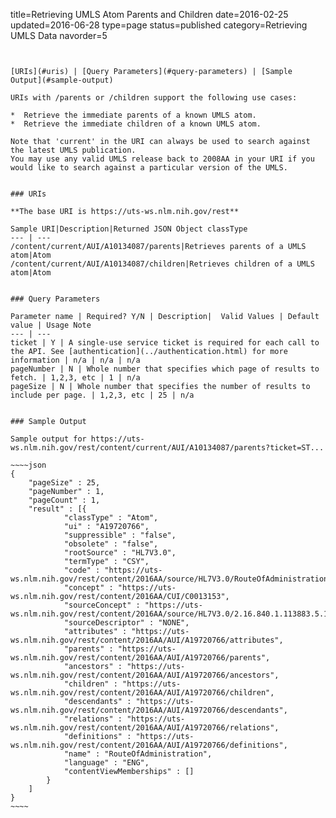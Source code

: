 title=Retrieving UMLS Atom Parents and Children
date=2016-02-25
updated=2016-06-28
type=page
status=published
category=Retrieving UMLS Data
navorder=5
~~~~~~


[URIs](#uris) | [Query Parameters](#query-parameters) | [Sample Output](#sample-output)

URIs with /parents or /children support the following use cases:

*  Retrieve the immediate parents of a known UMLS atom.
*  Retrieve the immediate children of a known UMLS atom.

Note that 'current' in the URI can always be used to search against the latest UMLS publication.
You may use any valid UMLS release back to 2008AA in your URI if you would like to search against a particular version of the UMLS.


### URIs

**The base URI is https://uts-ws.nlm.nih.gov/rest**

Sample URI|Description|Returned JSON Object classType
--- | ---
/content/current/AUI/A10134087/parents|Retrieves parents of a UMLS atom|Atom
/content/current/AUI/A10134087/children|Retrieves children of a UMLS atom|Atom


### Query Parameters

Parameter name | Required? Y/N | Description|  Valid Values | Default value | Usage Note
--- | ---
ticket | Y | A single-use service ticket is required for each call to the API. See [authentication](../authentication.html) for more information | n/a | n/a | n/a
pageNumber | N | Whole number that specifies which page of results to fetch. | 1,2,3, etc | 1 | n/a
pageSize | N | Whole number that specifies the number of results to include per page. | 1,2,3, etc | 25 | n/a


### Sample Output

Sample output for https://uts-ws.nlm.nih.gov/rest/content/current/AUI/A10134087/parents?ticket=ST...

~~~~json
{
	"pageSize" : 25,
	"pageNumber" : 1,
	"pageCount" : 1,
	"result" : [{
			"classType" : "Atom",
			"ui" : "A19720766",
			"suppressible" : "false",
			"obsolete" : "false",
			"rootSource" : "HL7V3.0",
			"termType" : "CSY",
			"code" : "https://uts-ws.nlm.nih.gov/rest/content/2016AA/source/HL7V3.0/RouteOfAdministration",
			"concept" : "https://uts-ws.nlm.nih.gov/rest/content/2016AA/CUI/C0013153",
			"sourceConcept" : "https://uts-ws.nlm.nih.gov/rest/content/2016AA/source/HL7V3.0/2.16.840.1.113883.5.112",
			"sourceDescriptor" : "NONE",
			"attributes" : "https://uts-ws.nlm.nih.gov/rest/content/2016AA/AUI/A19720766/attributes",
			"parents" : "https://uts-ws.nlm.nih.gov/rest/content/2016AA/AUI/A19720766/parents",
			"ancestors" : "https://uts-ws.nlm.nih.gov/rest/content/2016AA/AUI/A19720766/ancestors",
			"children" : "https://uts-ws.nlm.nih.gov/rest/content/2016AA/AUI/A19720766/children",
			"descendants" : "https://uts-ws.nlm.nih.gov/rest/content/2016AA/AUI/A19720766/descendants",
			"relations" : "https://uts-ws.nlm.nih.gov/rest/content/2016AA/AUI/A19720766/relations",
			"definitions" : "https://uts-ws.nlm.nih.gov/rest/content/2016AA/AUI/A19720766/definitions",
			"name" : "RouteOfAdministration",
			"language" : "ENG",
			"contentViewMemberships" : []
		}
	]
}
~~~~


